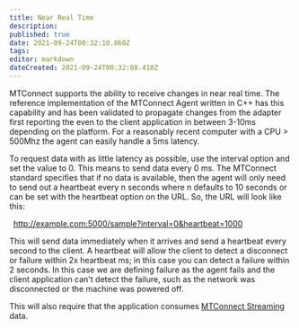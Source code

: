 ```yaml
---
title: Near Real Time
description: 
published: true
date: 2021-09-24T00:32:10.860Z
tags: 
editor: markdown
dateCreated: 2021-09-24T00:32:08.410Z
---
```


MTConnect supports the ability to receive changes in near real time. The
reference implementation of the MTConnect Agent written in C++ has this
capability and has been validated to propagate changes from the adapter
first reporting the even to the client application in between 3-10ms
depending on the platform. For a reasonably recent computer with a CPU
\> 500Mhz the agent can easily handle a 5ms latency.

To request data with as little latency as possible, use the interval
option and set the value to 0. This means to send data every 0 ms. The
MTConnect standard specifies that if no data is available, then the
agent will only need to send out a heartbeat every n seconds where n
defaults to 10 seconds or can be set with the heartbeat option on the
URL. So, the URL will look like this:

` `<http://example.com:5000/sample?interval=0&heartbeat=1000>

This will send data immediately when it arrives and send a heartbeat
every second to the client. A heartbeat will allow the client to detect
a disconnect or failure within 2x heartbeat ms; in this case you can
detect a failure within 2 seconds. In this case we are defining failure
as the agent fails and the client application can't detect the failure,
such as the network was disconnected or the machine was powered off.

This will also require that the application consumes [MTConnect
Streaming](/MTConnect_Streaming "wikilink") data.